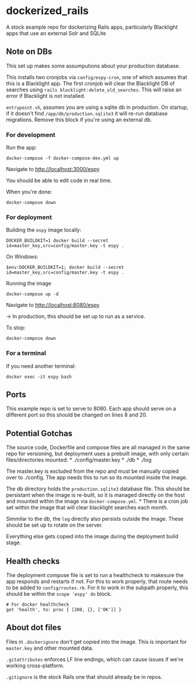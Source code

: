 # dockerized_rails
A stock example repo for dockerizing Rails apps, particularly Blacklight apps that use an external Solr and SQLite

## Note on DBs

This set up makes some assumputions about your production database.

This installs two cronjobs via `config/espy-cron`, one of which assumes that this is a Blacklight app. The first cronjob will clear the Blacklight DB of searches using `rails blacklight:delete_old_searches`. This will raise an error if Blacklight is not installed.


`entrypoint.sh`, assumes you are using a sqlite db in production. On startup, if it doesn't find `/app/db/production.sqlite3` it will re-run database migrations. Remove this block if you're using an external db.


### For development

Run the app:
```
docker-compose -f docker-compose-dev.yml up
```

Navigate to [http://localhost:3000/espy](http://localhost:3000/espy)

You should be able to edit code in real time.

When you're done:
```
docker-compose down
```

### For deployment

Building the `espy` image locally:
```
DOCKER_BUILDKIT=1 docker build --secret id=master_key,src=config/master.key -t espy .
```
On Windows:
```
$env:DOCKER_BUILDKIT=1; docker build --secret id=master_key,src=config/master.key -t espy .
```

Running the image
```
docker-compose up -d
```
Navigate to [http://localhost:8080/espy](http://localhost:8080/espy)

&#8594; In production, this should be set up to run as a service.

To stop:
```
docker-compose down
```

### For a terminal

If you need another terminal:
```
docker exec -it espy bash
```

## Ports

This example repo is set to serve to 8080. Each app should serve on a different port so this should be changed on lines 8 and 20.

## Potential Gotchas

The source code, Dockerfile and compose files are all managed in the same repo for versioning, but deployment uses a prebuilt image, with only certain files/directories mounted:
	* ./config/master.key
	* ./db
	* ./log

The master.key is excluded from the repo and must be manually copied over to ./config. The app needs this to run so its mounted inside the image.

The db directory holds the `production.sqlite3` database file. This should be persistant when the image is re-built, so it is managed directly on the host and mounted within the image via `docker-compose.yml`.
	* There is a cron job set within the image that will clear blacklight searches each month.

Simmilar to the db, the `log` directly also persists outside the image. These should be set up to rotate on the server.

Everything else gets copied into the image during the deployment build stage.

## Health checks

The deployment compose file is set to run a healthcheck to makesure the app responds and restarts if not. For this to work properly, that route needs to be added to `config/routes.rb`. For it to work in the subpath properly, this should be within the `scope 'espy' do` block.

```
# For docker healthcheck
get 'health', to: proc { [200, {}, ['OK']] }
```

## About dot files

Files in `.dockerignore` don't get copied into the image. This is important for `master.key` and other mounted data.

`.gitattributes` enforces LF line endings, which can cause issues if we're working cross-platform.

`.gitignore` is the stock Rails one that should already be in repos.
